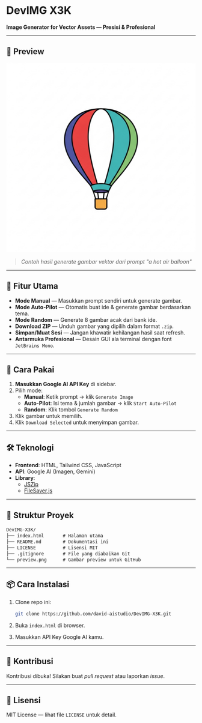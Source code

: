 # DevIMG X3K

**Image Generator for Vector Assets — Presisi & Profesional**

---

## 📸 Preview

![DevIMG X3K Preview](preview.png)

> *Contoh hasil generate gambar vektor dari prompt "a hot air balloon"*

---

## 🔧 Fitur Utama

- **Mode Manual** — Masukkan prompt sendiri untuk generate gambar.
- **Mode Auto-Pilot** — Otomatis buat ide & generate gambar berdasarkan tema.
- **Mode Random** — Generate 8 gambar acak dari bank ide.
- **Download ZIP** — Unduh gambar yang dipilih dalam format `.zip`.
- **Simpan/Muat Sesi** — Jangan khawatir kehilangan hasil saat refresh.
- **Antarmuka Profesional** — Desain GUI ala terminal dengan font `JetBrains Mono`.

---

## 🚀 Cara Pakai

1. **Masukkan Google AI API Key** di sidebar.
2. Pilih mode:
   - **Manual**: Ketik prompt → klik `Generate Image`
   - **Auto-Pilot**: Isi tema & jumlah gambar → klik `Start Auto-Pilot`
   - **Random**: Klik tombol `Generate Random`
3. Klik gambar untuk memilih.
4. Klik `Download Selected` untuk menyimpan gambar.

---

## 🛠️ Teknologi

- **Frontend**: HTML, Tailwind CSS, JavaScript
- **API**: Google AI (Imagen, Gemini)
- **Library**:
  - [JSZip](https://stuk.github.io/jszip/)
  - [FileSaver.js](https://github.com/eligrey/FileSaver.js/)

---

## 📁 Struktur Proyek

```
DevIMG-X3K/
├── index.html       # Halaman utama
├── README.md        # Dokumentasi ini
├── LICENSE          # Lisensi MIT
├── .gitignore       # File yang diabaikan Git
└── preview.png      # Gambar preview untuk GitHub
```

---

## 📦 Cara Instalasi

1. Clone repo ini:
   ```bash
   git clone https://github.com/david-aistudio/DevIMG-X3K.git
   ```

2. Buka `index.html` di browser.

3. Masukkan API Key Google AI kamu.

---

## 🤝 Kontribusi

Kontribusi dibuka! Silakan buat *pull request* atau laporkan *issue*.

---

## 📄 Lisensi

MIT License — lihat file `LICENSE` untuk detail.